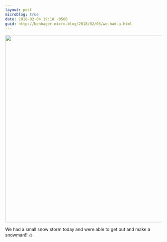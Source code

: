```yaml
---
layout: post
microblog: true
date: 2018-02-04 19:18 -0500
guid: http://benhager.micro.blog/2018/02/05/we-had-a.html
---
```




<img src="http://hager.blog/uploads/2018/bd29c12c5e.jpg" width="600" height="600" style="height: auto;" />

We had a small snow storm today and were able to get out and make a snowman!! ⛄️ 


